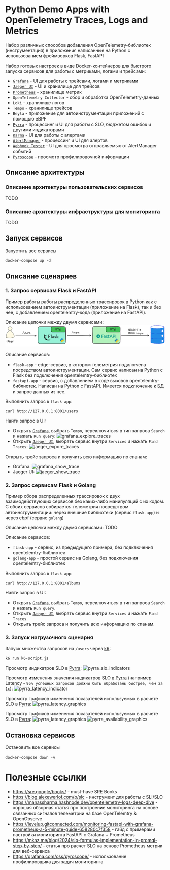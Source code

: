 # Python Demo Apps with OpenTelemetry Traces, Logs and Metrics

Набор различных способов добавления OpenTelemetry-библиотек (инструментация) в приложения написанные на Python с использованием фреймворков Flask, FastAPI

Набор готовых настроек в виде Docker-контейнеров для быстрого запуска сервисов для работы с метриками, логами и трейсами:
- [`Grafana`](http://localhost:3000/) - UI для работы с трейсами, логами и метриками
- [`Jaeger UI`](http://localhost:16686/) - UI и хранилище для трейсов
- [`Prometheus`](http://localhost:9090/) - хранилище метрик
- `OpenTelemetry Collector` - сбор и обработка OpenTelemetry-данных
- `Loki` - хранилище логов
- `Tempo` - хранилище трейсов
- `Beyla` - приложение для автоинструментации приложений с помощью eBPF
- [`Pyrra`](http://localhost:9099/) - процессинг и UI для работы с SLO, бюджетом ошибок и другими индикаторами
- [`Karma`](http://localhost:8081/) - UI для работы с алертами
- [`AlertManager`](http://localhost:9093/) - процессинг и UI для алертов
- [`Webhook Tester`](http://localhost:8080/#/00000000-0000-0000-0000-000000000000) - UI для просмотра отправляемых от AlertManager событий
- [`Pyroscope`](http://localhost:3000/a/grafana-pyroscope-app) - просмотр профилировочной информации

## Описание архитектуры

### Описание архитектуры пользовательских сервисов

TODO

### Описание архитектуры инфраструктуры для мониторинга

TODO

## Запуск сервисов

Запустить все сервисы
```
docker-compose up -d
```

## Описание сценариев

### 1. Запрос сервисам Flask и FastAPI

Пример работы работы распределенных трассировок в Python как с использованием автоинструментации (приложение на Flask), так и без нее, с добавлением opentelemtry-кода (приложение на FastAPI).

Описание цепочки  между двумя сервисами:
![flask-fastapi-arch-scheme.png](./images/flask-fastapi-arch-scheme.png)

Описание сервисов:
- `flask-app` - edge-сервис, в котором телеметрия подключена посредством автоинструментации. Сам сервис написан на Python с Flask без подключения opentelemtry-библиотек
- `fastapi-app` - сервис, с добавлением в коде вызовов opentelemtry-библиотек.  Написан на Python с FastAPI. Имеется подключение к БД и запрос данных из нее.

Выполнить запрос к `flask-app`:
```
curl http://127.0.0.1:8001/users
```

Найти запрос в UI:
- Открыть [`Grafana`](http://localhost:3000/explore), выбрать `Tempo`, переключиться в тип запроса `Search` и нажать `Run query`:
  ![grafana_explore_traces](./images/grafana_explore_traces1.png)
- Открыть [`Jaeger UI`](http://localhost:16686/), выбрать сервис внутри `Services` и нажать `Find Traces`:
  ![jaeger_expore_traces](./images/jaeger_expore_traces1.png)

Открыть трейс запроса и получить всю информацию по спанам:
- Grafana:
  ![grafana_show_trace](./images/grafana_show_trace.png)
- Jaeger UI:
  ![jaeger_show_trace](./images/jaeger_show_trace.png)


### 2. Запрос сервисам Flask и Golang

Пример сбора распределенных трассировок с двух взаимодействующих сервисов без каких-либо манипуляций с их кодом. С обоих сервисов собирается телеметрия посредством автоинструментации: через внешние библиотеки (сервис `flask-app`) и через ebpf (сервис `golang`)

Описание цепочки  между двумя сервисами:
TODO

Описание сервисов:
- `flask-app` - сервис, из предыдущего примера, без подключения opentelemtry-библиотек
- `golang-app` - простой сервис на Golang, без подключения opentelemtry-библиотек

Выполнить запрос к `flask-app`:
```
curl http://127.0.0.1:8001/albums
```

Найти запрос в UI:
- Открыть [`Grafana`](http://localhost:3000/explore), выбрать `Tempo`, переключиться в тип запроса `Search` и нажать `Run query`.
- Открыть [`Jaeger UI`](http://localhost:16686/), выбрать сервис внутри `Services` и нажать `Find Traces`.
- Открыть трейс запроса и получить всю информацию по спанам.


### 3. Запуск нагрузочного сценария

Запуск множества запросов на `/users` через [k6](https://k6.io/):
```sh
k6 run k6-script.js
```

Просмотр индикатров SLO в [Pyrra](http://localhost:9099/):
![pyrra_slo_indicators](./images/pyrra_slo_indicators.png)

Просмотр изменения значения индикатров SLO в [Pyrra](http://localhost:9099/) (например Latency - `95% успешных запросов должны быть обработаны быстрее, чем за 1с`):
![pyrra_latency_indicator](./images/pyrra_latency_indicator.png)

Просмотр графиков изменения показателей используемых в расчете SLO в [Pyrra](http://localhost:9099/):
![pyrra_latency_graphics](./images/pyrra_latency_graphics.png)

Просмотр графиков изменения показателей используемых в расчете SLO в [Pyrra](http://localhost:9099/):
![pyrra_latency_graphics](./images/pyrra_latency_graphics.png)
![pyrra_availability_graphics](./images/pyrra_availability_graphics.png)


## Остановка сервисов

Остановить все сервисы
```
docker-compose down -v
```


# Полезные ссылки

- https://sre.google/books/ - must-have SRE Books
- https://blog.alexewerlof.com/p/slc - инструмент для работы с SLI/SLO
- https://manassharma.hashnode.dev/opentelemetry-logs-deep-dive - хорошая обзорная статья про построение мониторинга на основе связанных сигналов телеметрии на базе OpenTelemtry & OpenObserve
- https://levelup.gitconnected.com/monitoring-fastapi-with-grafana-prometheus-a-5-minute-guide-658280c7f358 - гайд с примерами настройки мониторинга FastAPI с Grafana + Prometheus
- https://mkaz.me/blog/2024/slo-formulas-implementation-in-promql-step-by-step/ - статья про расчет SLO на основе Prometheus метрик для веб-сервиса
- https://grafana.com/oss/pyroscope/ - использование профилировщика для задач мониторинга
